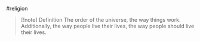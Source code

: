 #religion 
>[!note] Definition
>The order of the universe, the way things work. Additionally, the way people live their lives, the way people should live their lives.